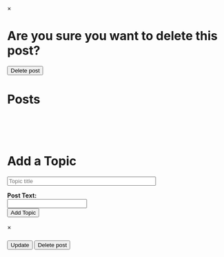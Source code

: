 <html lang="en">
<head>
    <meta charset="UTF-8">
    <meta http-equiv="X-UA-Compatible" content="IE=edge">
    <meta name="viewport" content="width=device-width, initial-scale=1.0">
    <title>Forum</title>
    <link rel="stylesheet" href="forum.css">
    <script src="https://ajax.googleapis.com/ajax/libs/jquery/3.6.0/jquery.min.js"></script>
</head>
<body>
    <div id="delModal" class="delModal">
        <span id="closeDelModal" class="close">&times;</span>
        <h1>Are you sure you want to delete this post?</h1>
        <button type="button" class="delButton" id="delButton">Delete post</button>
    </div>
    <h1>Posts</h1>
    <div class="posts" id="postContainer">
    </div>
    <div class="addWrap">
        <br><br>
        <br>
        <h1>Add a Topic</h1>
        <form method=post action="http://127.0.0.1:8086/api/forum/create">
            <input type="text" name="topic" id="topic" class="topic" size=40 maxlength=50 placeholder="Topic title">
            <P><strong>Post Text:</strong><br>
            <input type="text" id="postText" name="postText" class="postText" >
            <br>
            <button type="submit" class="topicSubmit" id="submitForm">Add Topic</button>
        <!--  -->
    <!-- </div> -->
    <div id="postModal" class="modal">
        <div class="modal-content">
            <span id="closebtn" class="close">&times;</span>
            <h3 id="modalPostTitle"></h3>
            <p id="modalPostText"></p>
            <button type="button" class="updateButton" id="updateButton">Update</button>
            <button type="button" class="preDelButton" id="preDelButton">Delete post</button>
        </div>
    </div>
<!--  -->
<!-- </body> -->
<script src="forum.js">


        